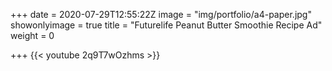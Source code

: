 +++
date = 2020-07-29T12:55:22Z
image = "img/portfolio/a4-paper.jpg"
showonlyimage = true
title = "Futurelife Peanut Butter Smoothie Recipe Ad"
weight = 0

+++
{{< youtube 2q9T7wOzhms >}}